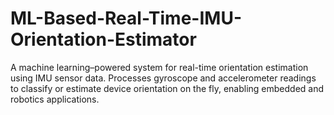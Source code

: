# ML-Based-Real-Time-IMU-Orientation-Estimator
A machine learning–powered system for real-time orientation estimation using IMU sensor data. Processes gyroscope and accelerometer readings to classify or estimate device orientation on the fly, enabling embedded and robotics applications.
